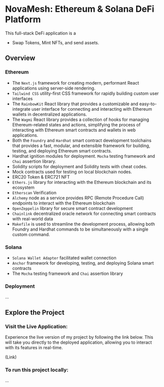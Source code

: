 # NovaMesh: Ethereum & Solana DeFi Platform

This full-stack DeFi application is a

* Swap Tokens, Mint NFTs, and send assets.

## Overview

### Ethereum

* The `Next.js` framework for creating modern, performant React applications using server-side rendering.
* `Tailwind CSS` utility-first CSS framework for rapidly building custom user interfaces
* The `RainbowKit` React library that provides a customizable and easy-to-integrate user interface for connecting and interacting with Ethereum wallets in decentralized applications.
* The `Wagmi` React library provides a collection of hooks for managing Ethereum-related states and actions, simplifying the process of interacting with Ethereum smart contracts and wallets in web applications.
* Both the `Foundry` and `Hardhat` smart contract development toolchains that provides a fast, modular, and extensible framework for building, testing, and deploying Ethereum smart contracts.
* Hardhat ignition modules for deployment. `Mocha` testing framework and `Chai` assertion library.
* Solidity scripts for deployment and Solidity tests with cheat codes.
* Mock contracts used for testing on local blockchain nodes.
* ERC20 Token & ERC721 NFT
* `Ethers.js` library for interacting with the Ethereum blockchain and its ecosystem
* `Etherscan` Verification
* `Alchemy` node as a service provides RPC (Remote Procedure Call) endpoints to interact with the Ethereum blockchain
* `OpenZeppelin` library for secure smart contract development
* `Chainlink` decentralized oracle network for connecting smart contracts with real-world data
* `Makefile` is used to streamline the development process, allowing both Foundry and Hardhat commands to be simultaneously with a single custom command.

### Solana

* `Solana Wallet Adapter` facilitated wallet connection
* `Anchor` framework for developing, testing, and deploying Solana smart contracts
* The `Mocha` testing framework and `Chai` assertion library

### Deployment

...

## Explore the Project

### Visit the Live Application:

Experience the live version of my project by following the link below. This will take you directly to the deployed application, allowing you to interact with its features in real-time.

(Link)

### To run this project locally:

...
